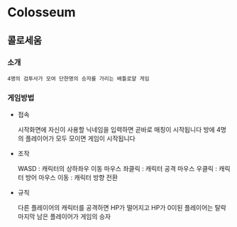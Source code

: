 # Colosseum
## 콜로세움
### 소개
	4명의 검투사가 모여 단한명의 승자를 가리는 배틀로얄 게임
### 게임방법
 * 접속
 
	시작화면에 자신이 사용할 닉네임을 입력하면 곧바로 매칭이 시작됩니다
	방에 4명의 플레이어가 모두 모이면 게임이 시작됩니다
 * 조작
 
	WASD : 캐릭터의 상하좌우 이동
	마우스 좌클릭 : 캐릭터 공격
	마우스 우클릭 : 캐릭터 방어
	마우스 이동 : 캐릭터 방향 전환
 * 규칙
 
	다른 플레이어의 캐릭터를 공격하면 HP가 떨어지고 HP가 0이된 플레이어는 탈락
	마지막 남은 플레이어가 게임의 승자